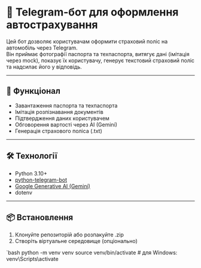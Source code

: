 # 🤖 Telegram-бот для оформлення автострахування

Цей бот дозволяє користувачам оформити страховий поліс на автомобіль через Telegram.  
Він приймає фотографії паспорта та техпаспорта, витягує дані (імітація через mock), показує їх користувачу, генерує текстовий страховий поліс та надсилає його у відповідь.

---

## 🚀 Функціонал

- Завантаження паспорта та техпаспорта
- Імітація розпізнавання документів
- Підтвердження даних користувачем
- Обговорення вартості через AI (Gemini)
- Генерація страхового поліса (.txt)

---

## 🛠 Технології

- Python 3.10+
- [python-telegram-bot](https://github.com/python-telegram-bot/python-telegram-bot)
- [Google Generative AI (Gemini)](https://ai.google.dev/)
- dotenv

---

## 📦 Встановлення

1. Клонуйте репозиторій або розпакуйте .zip
2. Створіть віртуальне середовище (опціонально)

`bash
python -m venv venv
source venv/bin/activate  # для Windows: venv\Scripts\activate